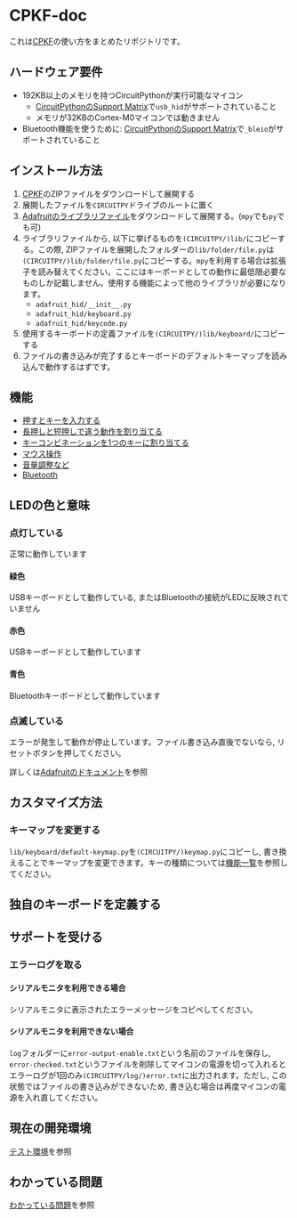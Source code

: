 # CPKF-doc
これは[CPKF](https://github.com/yswallow/CPKF)の使い方をまとめたリポジトリです。

## ハードウェア要件

* 192KB以上のメモリを持つCircuitPythonが実行可能なマイコン
    * [CircuitPythonのSupport Matrix](https://circuitpython.readthedocs.io/en/latest/shared-bindings/support_matrix.html)で`usb_hid`がサポートされていること
    * メモリが32KBのCortex-M0マイコンでは動きません
* Bluetooth機能を使うために: [CircuitPythonのSupport Matrix](https://circuitpython.readthedocs.io/en/latest/shared-bindings/support_matrix.html)で`_bleio`がサポートされていること


## インストール方法
1. [CPKF](https://github.com/yswallow/CPKF)のZIPファイルをダウンロードして展開する
2. 展開したファイルを`CIRCUITPY`ドライブのルートに置く
3. [Adafruitのライブラリファイル](https://github.com/adafruit/Adafruit_CircuitPython_Bundle/releases)をダウンロードして展開する。(`mpy`でも`py`でも可)
4. ライブラリファイルから, 以下に挙げるものを`(CIRCUITPY/)lib/`にコピーする。この際, ZIPファイルを展開したフォルダーの`lib/folder/file.py`は`(CIRCUITPY/)lib/folder/file.py`にコピーする。`mpy`を利用する場合は拡張子を読み替えてください。ここにはキーボードとしての動作に最低限必要なものしか記載しません。使用する機能によって他のライブラリが必要になります。
    * `adafruit_hid/__init__.py`
    * `adafruit_hid/keyboard.py`
    * `adafruit_hid/keycode.py`
5. 使用するキーボードの定義ファイルを`(CIRCUITPY/)lib/keyboard/`にコピーする
5. ファイルの書き込みが完了するとキーボードのデフォルトキーマップを読み込んで動作するはずです。

## 機能
* [押すとキーを入力する](./feature/keycode.md)
* [長押しと短押しで違う動作を割り当てる](./feature/keyobject.md)
* [キーコンビネーションを1つのキーに割り当てる](./feature/keyobject-with-modifier.md)
* [マウス操作](./feature/mouse.md)
* [音量調整など](./feature/consumer_control.md)
* [Bluetooth](./feature/bluetooth.md)

## LEDの色と意味

### 点灯している
正常に動作しています

#### 緑色
USBキーボードとして動作している, またはBluetoothの接続がLEDに反映されていません

#### 赤色
USBキーボードとして動作しています

#### 青色
Bluetoothキーボードとして動作しています

### 点滅している
エラーが発生して動作が停止しています。ファイル書き込み直後でないなら, リセットボタンを押してください。

詳しくは[Adafruitのドキュメント](https://learn.adafruit.com/welcome-to-circuitpython/troubleshooting#circuitpython-rgb-status-light-2978455-20)を参照

## カスタマイズ方法

### キーマップを変更する

`lib/keyboard/default-keymap.py`を`(CIRCUITPY/)keymap.py`にコピーし, 書き換えることでキーマップを変更できます。キーの種類については[機能一覧](`./feature`)を参照してください。

## 独自のキーボードを定義する

## サポートを受ける

### エラーログを取る

#### シリアルモニタを利用できる場合
シリアルモニタに表示されたエラーメッセージをコピペしてください。

#### シリアルモニタを利用できない場合
`log`フォルダーに`error-output-enable.txt`という名前のファイルを保存し, `error-checked.txt`というファイルを削除してマイコンの電源を切って入れるとエラーログが1回のみ`(CIRCUITPY/log/)error.txt`に出力されます。ただし, この状態ではファイルの書き込みができないため, 書き込む場合は再度マイコンの電源を入れ直してください。

## 現在の開発環境

[テスト環境](./testing.md)を参照

## わかっている問題

[わかっている問題](./issues.md)を参照

